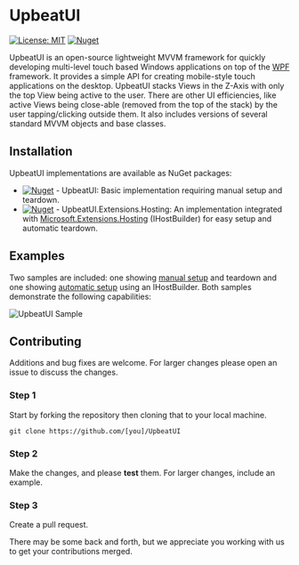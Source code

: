 # UpbeatUI

[![License: MIT](https://img.shields.io/badge/License-MIT-yellow.svg)](https://github.com/michaelpduda/UpbeatUI/blob/main/LICENSE.md)
[![Nuget](https://img.shields.io/nuget/v/UpbeatUI)](https://www.nuget.org/packages/UpbeatUI/)

UpbeatUI is an open-source lightweight MVVM framework for quickly developing multi-level touch based Windows applications on top of the [WPF](https://github.com/dotnet/wpf) framework. It provides a simple API for creating mobile-style touch applications on the desktop. UpbeatUI stacks Views in the Z-Axis with only the top View being active to the user. There are other UI efficiencies, like active Views being close-able (removed from the top of the stack) by the user tapping/clicking outside them. It also includes versions of several standard MVVM objects and base classes.

## Installation

UpbeatUI implementations are available as NuGet packages:

* [![Nuget](https://img.shields.io/nuget/v/UpbeatUI)](https://www.nuget.org/packages/UpbeatUI/) - UpbeatUI: Basic implementation requiring manual setup and teardown.
* [![Nuget](https://img.shields.io/nuget/v/UpbeatUI.Extensions.Hosting)](https://www.nuget.org/packages/UpbeatUI.Extensions.Hosting/) - UpbeatUI.Extensions.Hosting: An implementation integrated with [Microsoft.Extensions.Hosting](https://www.nuget.org/packages/Microsoft.Extensions.Hosting) (IHostBuilder) for easy setup and automatic teardown.

## Examples

Two samples are included: one showing [manual setup](samples/basicsample) and teardown and one showing [automatic setup](samples/hostedsample) using an IHostBuilder. Both samples demonstrate the following capabilities:

![UpbeatUI Sample](https://user-images.githubusercontent.com/20475952/75388904-b5c1f900-58b3-11ea-8ef8-3cbbf347bbb3.gif)

## Contributing

Additions and bug fixes are welcome. For larger changes please open an issue to discuss the changes.

### Step 1

Start by forking the repository then cloning that to your local machine.

```
git clone https://github.com/[you]/UpbeatUI
```

### Step 2

Make the changes, and please **test** them. For larger changes, include an example.

### Step 3

Create a pull request.

There may be some back and forth, but we appreciate you working with us to get your contributions merged.
